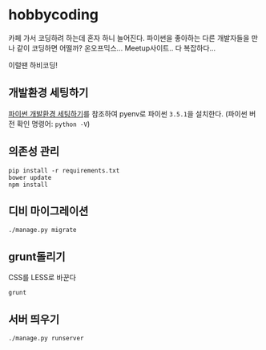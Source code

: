 # hobbycoding
카페 가서 코딩하려 하는데 혼자 하니 늘어진다.
파이썬을 좋아하는 다른 개발자들을 만나 같이 코딩하면 어떨까?
온오프믹스... Meetup사이트.. 다 복잡하다...

이럴땐 하비코딩!

## 개발환경 세팅하기
[파이썬 개발환경 세팅하기](https://milooy.wordpress.com/2015/07/31/python-set-environments/)를 참조하여 pyenv로 파이썬 `3.5.1`을 설치한다.
(파이썬 버전 확인 명령어: `python -V`)


## 의존성 관리
```shell
pip install -r requirements.txt
bower update
npm install
```

## 디비 마이그레이션
```shell
./manage.py migrate
```

## grunt돌리기
CSS를 LESS로 바꾼다
```shell
grunt
```

## 서버 띄우기
```shell
./manage.py runserver
```